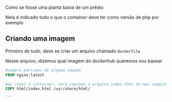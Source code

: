
Como se fosse uma planta baixa de um prédio 

Nela é indicado tudo o que o container deve ter como versão de php por exemplo

## Criando uma imagem

Primeiro de tudo, deve se criar um arquivo chamado `dockerfile` 

Nesse arquivo, dizemos qual imagem do dockerhub queremos nos basear

```` dockerfile
#sempre partimos de alguma imagem
FROM nginx:latest

#ao rodar o container, será copiado o arquivo index.html do meu computador para a pasta html do container
COPY html/index.html /usr/share/html/

```
